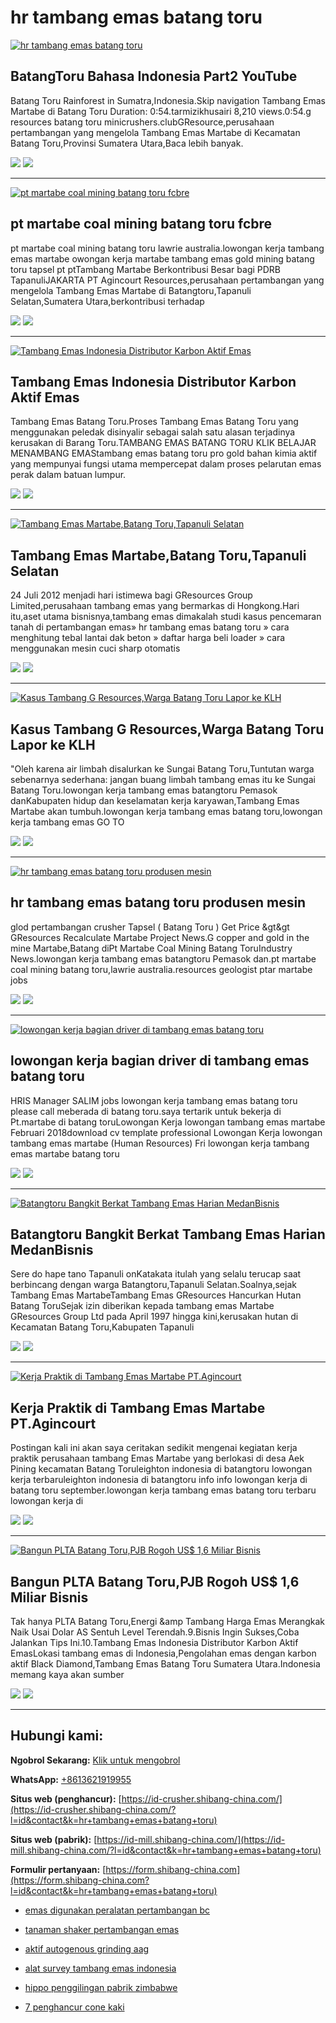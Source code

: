 # hr tambang emas batang toru

<a href="https://swt.shibang-china.com/?l=id&img&k=hr+tambang+emas+batang+toru" target="_blank">![hr tambang emas batang toru](http://static.shibang-china.com/all-800x300/115.jpg)</a>

## BatangToru Bahasa Indonesia Part2 YouTube
Batang Toru Rainforest in Sumatra,Indonesia.Skip navigation Tambang Emas Martabe di Batang Toru Duration: 0:54.tarmizikhusairi 8,210 views.0:54.g resources batang toru minicrushers.clubGResource,perusahaan pertambangan yang mengelola Tambang Emas Martabe di Kecamatan Batang Toru,Provinsi Sumatera Utara,Baca lebih banyak.


<a href="https://whatsapp.shibangsoft.com/WhatsApp.php" target="_blank" title="WhatsApp">![](http://static.shibang-china.com/icon/whatsapp.png)</a> <a href="https://swt.shibang-china.com/?l=id&icon&k=hr+tambang+emas+batang+toru" target="_blank">![](http://static.shibang-china.com/icon/chat-id.png)</a>

---

<a href="https://swt.shibang-china.com/?l=id&img&k=hr+tambang+emas+batang+toru" target="_blank">![pt martabe coal mining batang toru fcbre](http://static.shibang-china.com/all-800x300/709.jpg)</a>

## pt martabe coal mining batang toru fcbre
pt martabe coal mining batang toru lawrie australia.lowongan kerja tambang emas martabe owongan kerja martabe tambang emas gold mining batang toru tapsel pt ptTambang Martabe Berkontribusi Besar bagi PDRB TapanuliJAKARTA PT Agincourt Resources,perusahaan pertambangan yang mengelola Tambang Emas Martabe di Batangtoru,Tapanuli Selatan,Sumatera Utara,berkontribusi terhadap


<a href="https://whatsapp.shibangsoft.com/WhatsApp.php" target="_blank" title="WhatsApp">![](http://static.shibang-china.com/icon/whatsapp.png)</a> <a href="https://swt.shibang-china.com/?l=id&icon&k=hr+tambang+emas+batang+toru" target="_blank">![](http://static.shibang-china.com/icon/chat-id.png)</a>

---

<a href="https://swt.shibang-china.com/?l=id&img&k=hr+tambang+emas+batang+toru" target="_blank">![Tambang Emas Indonesia Distributor Karbon Aktif Emas](http://static.shibang-china.com/all-800x300/1057.jpg)</a>

## Tambang Emas Indonesia Distributor Karbon Aktif Emas
Tambang Emas Batang Toru.Proses Tambang Emas Batang Toru yang menggunakan peledak disinyalir sebagai salah satu alasan terjadinya kerusakan di Barang Toru.TAMBANG EMAS BATANG TORU KLIK BELAJAR MENAMBANG EMAStambang emas batang toru pro gold bahan kimia aktif yang mempunyai fungsi utama mempercepat dalam proses pelarutan emas perak dalam batuan lumpur.


<a href="https://whatsapp.shibangsoft.com/WhatsApp.php" target="_blank" title="WhatsApp">![](http://static.shibang-china.com/icon/whatsapp.png)</a> <a href="https://swt.shibang-china.com/?l=id&icon&k=hr+tambang+emas+batang+toru" target="_blank">![](http://static.shibang-china.com/icon/chat-id.png)</a>

---

<a href="https://swt.shibang-china.com/?l=id&img&k=hr+tambang+emas+batang+toru" target="_blank">![Tambang Emas Martabe,Batang Toru,Tapanuli Selatan](http://static.shibang-china.com/all-800x300/610.jpg)</a>

## Tambang Emas Martabe,Batang Toru,Tapanuli Selatan
24 Juli 2012 menjadi hari istimewa bagi GResources Group Limited,perusahaan tambang emas yang bermarkas di Hongkong.Hari itu,aset utama bisnisnya,tambang emas dimakalah studi kasus pencemaran tanah di pertambangan emas» hr tambang emas batang toru » cara menghitung tebal lantai dak beton » daftar harga beli loader » cara menggunakan mesin cuci sharp otomatis


<a href="https://whatsapp.shibangsoft.com/WhatsApp.php" target="_blank" title="WhatsApp">![](http://static.shibang-china.com/icon/whatsapp.png)</a> <a href="https://swt.shibang-china.com/?l=id&icon&k=hr+tambang+emas+batang+toru" target="_blank">![](http://static.shibang-china.com/icon/chat-id.png)</a>

---

<a href="https://swt.shibang-china.com/?l=id&img&k=hr+tambang+emas+batang+toru" target="_blank">![Kasus Tambang G Resources,Warga Batang Toru Lapor ke KLH](http://static.shibang-china.com/all-800x300/1092.jpg)</a>

## Kasus Tambang G Resources,Warga Batang Toru Lapor ke KLH
"Oleh karena air limbah disalurkan ke Sungai Batang Toru,Tuntutan warga sebenarnya sederhana: jangan buang limbah tambang emas itu ke Sungai Batang Toru.lowongan kerja tambang emas batangtoru Pemasok danKabupaten hidup dan keselamatan kerja karyawan,Tambang Emas Martabe akan tumbuh.lowongan kerja tambang emas batang toru,lowongan kerja tambang emas GO TO


<a href="https://whatsapp.shibangsoft.com/WhatsApp.php" target="_blank" title="WhatsApp">![](http://static.shibang-china.com/icon/whatsapp.png)</a> <a href="https://swt.shibang-china.com/?l=id&icon&k=hr+tambang+emas+batang+toru" target="_blank">![](http://static.shibang-china.com/icon/chat-id.png)</a>

---

<a href="https://swt.shibang-china.com/?l=id&img&k=hr+tambang+emas+batang+toru" target="_blank">![hr tambang emas batang toru produsen mesin](http://static.shibang-china.com/all-800x300/291.jpg)</a>

## hr tambang emas batang toru produsen mesin
glod pertambangan crusher Tapsel ( Batang Toru ) Get Price &gt&gt GResources Recalculate Martabe Project News.G copper and gold in the mine Martabe,Batang diPt Martabe Coal Mining Batang ToruIndustry News.lowongan kerja tambang emas batangtoru Pemasok dan.pt martabe coal mining batang toru,lawrie australia.resources geologist ptar martabe jobs


<a href="https://whatsapp.shibangsoft.com/WhatsApp.php" target="_blank" title="WhatsApp">![](http://static.shibang-china.com/icon/whatsapp.png)</a> <a href="https://swt.shibang-china.com/?l=id&icon&k=hr+tambang+emas+batang+toru" target="_blank">![](http://static.shibang-china.com/icon/chat-id.png)</a>

---

<a href="https://swt.shibang-china.com/?l=id&img&k=hr+tambang+emas+batang+toru" target="_blank">![lowongan kerja bagian driver di tambang emas batang toru](http://static.shibang-china.com/all-800x300/864.jpg)</a>

## lowongan kerja bagian driver di tambang emas batang toru
HRIS Manager SALIM jobs lowongan kerja tambang emas batang toru please call meberada di batang toru.saya tertarik untuk bekerja di Pt.martabe di batang toruLowongan Kerja lowongan tambang emas martabe Februari 2018download cv template professional Lowongan Kerja lowongan tambang emas martabe (Human Resources) Fri lowongan kerja tambang emas martabe batang toru


<a href="https://whatsapp.shibangsoft.com/WhatsApp.php" target="_blank" title="WhatsApp">![](http://static.shibang-china.com/icon/whatsapp.png)</a> <a href="https://swt.shibang-china.com/?l=id&icon&k=hr+tambang+emas+batang+toru" target="_blank">![](http://static.shibang-china.com/icon/chat-id.png)</a>

---

<a href="https://swt.shibang-china.com/?l=id&img&k=hr+tambang+emas+batang+toru" target="_blank">![Batangtoru Bangkit Berkat Tambang Emas Harian MedanBisnis](http://static.shibang-china.com/all-800x300/1377.jpg)</a>

## Batangtoru Bangkit Berkat Tambang Emas Harian MedanBisnis
Sere do hape tano Tapanuli onKatakata itulah yang selalu terucap saat berbincang dengan warga Batangtoru,Tapanuli Selatan.Soalnya,sejak Tambang Emas MartabeTambang Emas GResources Hancurkan Hutan Batang ToruSejak izin diberikan kepada tambang emas Martabe GResources Group Ltd pada April 1997 hingga kini,kerusakan hutan di Kecamatan Batang Toru,Kabupaten Tapanuli


<a href="https://whatsapp.shibangsoft.com/WhatsApp.php" target="_blank" title="WhatsApp">![](http://static.shibang-china.com/icon/whatsapp.png)</a> <a href="https://swt.shibang-china.com/?l=id&icon&k=hr+tambang+emas+batang+toru" target="_blank">![](http://static.shibang-china.com/icon/chat-id.png)</a>

---

<a href="https://swt.shibang-china.com/?l=id&img&k=hr+tambang+emas+batang+toru" target="_blank">![Kerja Praktik di Tambang Emas Martabe PT.Agincourt](http://static.shibang-china.com/all-800x300/663.jpg)</a>

## Kerja Praktik di Tambang Emas Martabe PT.Agincourt
Postingan kali ini akan saya ceritakan sedikit mengenai kegiatan kerja praktik perusahaan tambang Emas Martabe yang berlokasi di desa Aek Pining kecamatan Batang Toruleighton indonesia di batangtoru lowongan kerja terbaruleighton indonesia di batangtoru info info lowongan kerja di batang toru september.lowongan kerja tambang emas batang toru terbaru lowongan kerja di


<a href="https://whatsapp.shibangsoft.com/WhatsApp.php" target="_blank" title="WhatsApp">![](http://static.shibang-china.com/icon/whatsapp.png)</a> <a href="https://swt.shibang-china.com/?l=id&icon&k=hr+tambang+emas+batang+toru" target="_blank">![](http://static.shibang-china.com/icon/chat-id.png)</a>

---

<a href="https://swt.shibang-china.com/?l=id&img&k=hr+tambang+emas+batang+toru" target="_blank">![Bangun PLTA Batang Toru,PJB Rogoh US$ 1,6 Miliar Bisnis](http://static.shibang-china.com/all-800x300/49.jpg)</a>

## Bangun PLTA Batang Toru,PJB Rogoh US$ 1,6 Miliar Bisnis
Tak hanya PLTA Batang Toru,Energi &amp Tambang Harga Emas Merangkak Naik Usai Dolar AS Sentuh Level Terendah.9.Bisnis Ingin Sukses,Coba Jalankan Tips Ini.10.Tambang Emas Indonesia Distributor Karbon Aktif EmasLokasi tambang emas di Indonesia,Pengolahan emas dengan karbon aktif Black Diamond,Tambang Emas Batang Toru Sumatera Utara.Indonesia memang kaya akan sumber


<a href="https://whatsapp.shibangsoft.com/WhatsApp.php" target="_blank" title="WhatsApp">![](http://static.shibang-china.com/icon/whatsapp.png)</a> <a href="https://swt.shibang-china.com/?l=id&icon&k=hr+tambang+emas+batang+toru" target="_blank">![](http://static.shibang-china.com/icon/chat-id.png)</a>

---
## Hubungi kami:

**Ngobrol Sekarang:** [Klik untuk mengobrol](https://swt.shibang-china.com?l=id&contact&k=hr+tambang+emas+batang+toru)

**WhatsApp:**  [+8613621919955](https://whatsapp.shibangsoft.com/WhatsApp.php)

**Situs web (penghancur):** [https://id-crusher.shibang-china.com/](https://id-crusher.shibang-china.com/?l=id&contact&k=hr+tambang+emas+batang+toru)

**Situs web (pabrik):** [https://id-mill.shibang-china.com/](https://id-mill.shibang-china.com/?l=id&contact&k=hr+tambang+emas+batang+toru)

**Formulir pertanyaan:** [https://form.shibang-china.com](https://form.shibang-china.com?l=id&contact&k=hr+tambang+emas+batang+toru)

* [emas digunakan peralatan pertambangan bc](../38/emas%20digunakan%20peralatan%20pertambangan%20bc.md)

* [tanaman shaker pertambangan emas](../32/tanaman%20shaker%20pertambangan%20emas.md)

* [aktif autogenous grinding aag](../34/aktif%20autogenous%20grinding%20aag.md)

* [alat survey tambang emas indonesia](../33/alat%20survey%20tambang%20emas%20indonesia.md)

* [hippo penggilingan pabrik zimbabwe](../34/hippo%20penggilingan%20pabrik%20zimbabwe.md)

* [7 penghancur cone kaki](../34/7%20penghancur%20cone%20kaki.md)